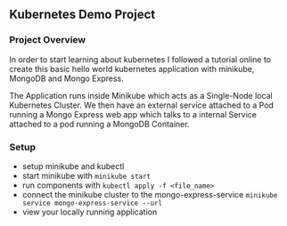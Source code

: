## Kubernetes Demo Project

### Project Overview

In order to start learning about kubernetes I followed a tutorial online to create this basic hello world kubernetes 
application with minikube, MongoDB and Mongo Express.

The Application runs inside Minikube which acts as a Single-Node local Kubernetes Cluster. 
We then have an external service attached to a Pod running a Mongo Express web app which talks to a internal Service 
attached to a pod running a MongoDB Container.

### Setup

- setup minikube and kubectl
- start minikube with `minikube start`
- run components with `kubectl apply -f <file_name>`
- connect the minikube cluster to the mongo-express-service `minikube service mongo-express-service --url`
- view your locally running application

